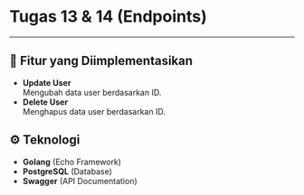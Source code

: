 # Tugas 13 & 14 (Endpoints)
---
## 📌 Fitur yang Diimplementasikan
- **Update User**  
  Mengubah data user berdasarkan ID.
- **Delete User**  
  Menghapus data user berdasarkan ID.

## ⚙️ Teknologi
- **Golang** (Echo Framework)
- **PostgreSQL** (Database)
- **Swagger** (API Documentation)

